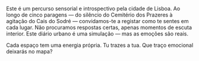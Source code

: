 Este é um percurso sensorial e introspectivo pela cidade de Lisboa. Ao longo de cinco paragens — do silêncio do Cemitério dos Prazeres à agitação do Cais do Sodré — convidamos-te a registar como te sentes em cada lugar.
Não procuramos respostas certas, apenas momentos de escuta interior.
Este diário urbano é uma simulação — mas as emoções são reais.

Cada espaço tem uma energia própria. Tu trazes a tua. Que traço emocional deixarás no mapa?

